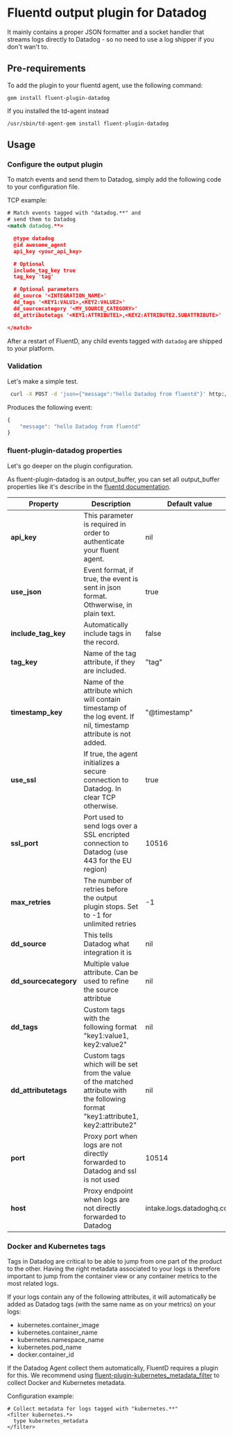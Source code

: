 # Fluentd output plugin for Datadog

It mainly contains a proper JSON formatter and a socket handler that
streams logs directly to Datadog - so no need to use a log shipper
if you don't wan't to.

## Pre-requirements

To add the plugin to your fluentd agent, use the following command:

    gem install fluent-plugin-datadog

If you installed the td-agent instead

    /usr/sbin/td-agent-gem install fluent-plugin-datadog

## Usage
### Configure the output plugin

To match events and send them to Datadog, simply add the following code to your configuration file.

TCP example:

```xml
# Match events tagged with "datadog.**" and
# send them to Datadog
<match datadog.**>

  @type datadog
  @id awesome_agent
  api_key <your_api_key>

  # Optional
  include_tag_key true
  tag_key 'tag'

  # Optional parameters
  dd_source '<INTEGRATION_NAME>'
  dd_tags '<KEY1:VALU1>,<KEY2:VALUE2>'
  dd_sourcecategory '<MY_SOURCE_CATEGORY>'
  dd_attributetags '<KEY1:ATTRIBUTE1>,<KEY2:ATTRIBUTE2.SUBATTRIBUTE>'

</match>
```

After a restart of FluentD, any child events tagged with `datadog` are shipped to your platform.

### Validation
Let's make a simple test.

```bash
 curl -X POST -d 'json={"message":"hello Datadog from fluentd"}' http://localhost:8888/datadog.test
```

Produces the following event:

```javascript
{
    "message": "hello Datadog from fluentd"
}
```

### fluent-plugin-datadog properties
Let's go deeper on the plugin configuration.

As fluent-plugin-datadog is an output_buffer, you can set all output_buffer properties like it's describe in the [fluentd documentation](http://docs.fluentd.org/articles/output-plugin-overview#buffered-output-parameters "documentation").

|  Property   |  Description                                                             |  Default value |
|-------------|--------------------------------------------------------------------------|----------------|
| **api_key** | This parameter is required in order to authenticate your fluent agent. | nil |
| **use_json** | Event format, if true, the event is sent in json format. Othwerwise, in plain text. | true |
| **include_tag_key** | Automatically include tags in the record. | false |
| **tag_key** | Name of the tag attribute, if they are included. | "tag" |
| **timestamp_key** | Name of the attribute which will contain timestamp of the log event. If nil, timestamp attribute is not added. | "@timestamp" |
| **use_ssl** | If true, the agent initializes a secure connection to Datadog. In clear TCP otherwise. | true |
| **ssl_port** | Port used to send logs over a SSL encripted connection to Datadog (use 443 for the EU region) | 10516 |
| **max_retries** | The number of retries before the output plugin stops. Set to -1 for unlimited retries | -1 |
| **dd_source** | This tells Datadog what integration it is | nil |
| **dd_sourcecategory** | Multiple value attribute. Can be used to refine the source attribtue | nil |
| **dd_tags** | Custom tags with the following format "key1:value1, key2:value2" | nil |
| **dd_attributetags** | Custom tags which will be set from the value of the matched attribute with the following format "key1:attribute1, key2:attribute2" | nil |
| **port** | Proxy port when logs are not directly forwarded to Datadog and ssl is not used | 10514 |
| **host** | Proxy endpoint when logs are not directly forwarded to Datadog | intake.logs.datadoghq.com |

### Docker and Kubernetes tags

Tags in Datadog are critical to be able to jump from one part of the product to the other. Having the right metadata associated to your logs is therefore important to jump from the container view or any container metrics to the most related logs.

If your logs contain any of the following attributes, it will automatically be added as Datadog tags (with the same name as on your metrics) on your logs:

* kubernetes.container_image
* kubernetes.container_name
* kubernetes.namespace_name
* kubernetes.pod_name
* docker.container_id

If the Datadog Agent collect them automatically, FluentD requires a plugin for this. We recommend using [fluent-plugin-kubernetes_metadata_filter](https://github.com/fabric8io/fluent-plugin-kubernetes_metadata_filter) to collect Docker and Kubernetes metadata.

Configuration example:

```
# Collect metadata for logs tagged with "kubernetes.**"
<filter kubernetes.*>
  type kubernetes_metadata
</filter>
```
